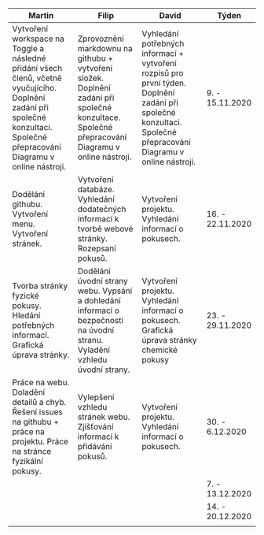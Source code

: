 | Martin                                                                            | Filip                                               | David                                                              | Týden |   
|-----------------------------------------------------------------------------------|-----------------------------------------------------|--------------------------------------------------------------------|-------|
| Vytvoření workspace na Toggle a následné přidání všech členů, včetně vyučujícího. Doplnění zadání při společné konzultaci. Společné přepracování Diagramu v online nástroji.   | Zprovoznění markdownu na githubu + vytvoření složek.  Doplnění zadání při společné konzultace. Společné přepracování Diagramu v online nástroji.| Vyhledání potřebných informací + vytvoření rozpisů pro první týden. Doplnění zadání při společné konzultaci. Společné přepracování Diagramu v online nástroji. | 9. - 15.11.2020 |   
| Dodělání githubu. Vytvoření menu. Vytvoření stránek. | Vytvoření databáze. Vyhledání dodatečných informací k tvorbě webové stránky. Rozepsaní pokusů. | Vytvoření projektu. Vyhledání informací o pokusech.                         | 16. - 22.11.2020      |   
|Tvorba stránky fyzické pokusy. Hledání potřebných informací. Grafická úprava stránky.  |Dodělání úvodní strany webu. Vypsání a dohledání informací o bezpečnosti na úvodní stranu. Vyladění vzhledu úvodní strany.  | Vytvoření projektu. Vyhledání informací o pokusech. Grafická úprava stránky chemické pokusy|23. - 29.11.2020       | 
|Práce na webu. Doladění detailů a chyb. Řešení issues na githubu + práce na projektu. Práce na stránce fyzikální pokusy. |Vylepšení vzhledu stránek webu. Zjišťování informací k přidávání pokusů.    |Vytvoření projektu. Vyhledání informací o pokusech. |  30. - 6.12.2020     |
|  |  | | 7. - 13.12.2020    |
|  |  | | 14. - 20.12.2020     |
|  |  | |       |
